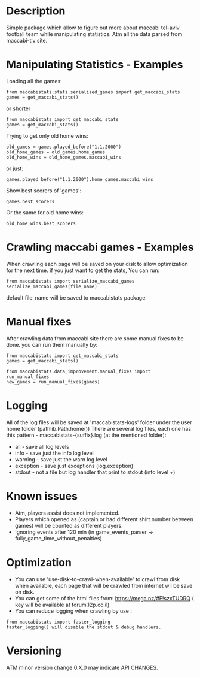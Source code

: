 # Description 

Simple package which allow to figure out more about maccabi tel-aviv football team while manipulating statistics.
Atm all the data parsed from maccabi-tlv site.

# Manipulating Statistics - Examples

Loading all the games:
```
from maccabistats.stats.serialized_games import get_maccabi_stats
games = get_maccabi_stats()
```
or shorter

```
from maccabistats import get_maccabi_stats
games = get_maccabi_stats()
```

Trying to get only old home wins:
```
old_games = games.played_before("1.1.2000")
old_home_games = old_games.home_games
old_home_wins = old_home_games.maccabi_wins
```

or just:
```
games.played_before("1.1.2000").home_games.maccabi_wins
```



Show best scorers of 'games':
```
games.best_scorers
```

Or the same for old home wins:
```
old_home_wins.best_scorers
```

# Crawling maccabi games - Examples

When crawling each page will be saved on your disk to allow optimization for the next time.
if you just want to get the stats, You can run:
```
from maccabistats import serialize_maccabi_games
serialize_maccabi_games(file_name)
```
default file_name will be saved to maccabistats package.


# Manual fixes

After crawling data from maccabi site there are some manual fixes to be done.
you can run them manually by:
```
from maccabistats import get_maccabi_stats
games = get_maccabi_stats()

from maccabistats.data_improvement.manual_fixes import run_manual_fixes
new_games = run_manual_fixes(games)
```


# Logging

All of the log files will be saved at 'maccabistats-logs' folder under the user home folder (pathlib.Path.home())
There are several log files, each one has this pattern - maccabistats-{suffix}.log (at the mentioned folder): 

* all - save all log levels
* info - save just the info log level
* warning - save just the warn log level
* exception - save just exceptions (log.exception)
* stdout - not a file but log handler that print to stdout (info level +) 


# Known issues

* Atm, players assist does not implemented.
* Players which opened as (captain or had different shirt number between games) will be counted as different players.
* Ignoring events after 120 min (in game_events_parser -> fully_game_time_without_penalties)


# Optimization 
* You can use 'use-disk-to-crawl-when-available' to crawl from disk when available, each page that will be crawled from internet wil be save on disk. 
* You can get some of the html files from: https://mega.nz/#F!szxTUDRQ ( key will be available at forum.12p.co.il)
* You can reduce logging when crawling by use :
```
from maccabistats import faster_logging
faster_logging() will disable the stdout & debug handlers.
```
 
 
# Versioning
ATM minor version change 0.X.0 may indicate API CHANGES.
 